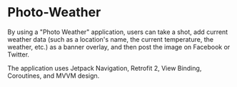 # Photo-Weather


By using a "Photo Weather" application, users can take a shot, add current weather data (such as a location's name, the current temperature, the weather, etc.) as a banner overlay, 
and then post the image on Facebook or Twitter.

The application uses Jetpack Navigation, Retrofit 2, View Binding, Coroutines, and MVVM design.
